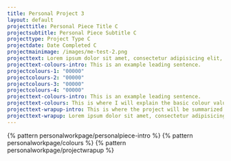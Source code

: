 ```yaml
---
title: Personal Project 3
layout: default
projecttitle: Personal Piece Title C
projectsubtitle: Personal Piece Subtitle C
projecttype: Project Type C
projectdate: Date Completed C
projectmainimage: /images/me-test-2.png
projecttext: Lorem ipsum dolor sit amet, consectetur adipisicing elit, sed do eiusmod tempor incididunt ut labore et dolore magna aliqua. Ut enim ad minim veniam, quis nostrud exercitation ullamco laboris nisi ut aliquip ex ea commodo consequat. Duis aute irure dolor in reprehenderit in voluptate velit esse cillum dolore eu fugiat nulla pariatur. Excepteur sint occaecat cupidatat non proident, sunt in culpa qui officia deserunt mollit anim id est laborum. <br><br> Lorem ipsum dolor sit amet, consectetur adipisicing elit, sed do eiusmod tempor incididunt ut labore et dolore magna aliqua. Ut enim ad minim veniam, quis nostrud exercitation ullamco laboris nisi ut aliquip ex ea commodo consequat. Duis aute irure dolor in reprehenderit in voluptate velit esse cillum dolore eu fugiat nulla pariatur. Excepteur sint occaecat cupidatat non proident, sunt in culpa qui officia deserunt mollit anim id est laborum.
projecttext-colours-intro: This is an example leading sentence.
projectcolours-1: "00000"
projectcolours-2: "00000"
projectcolours-3: "00000"
projectcolours-4: "00000"
projecttext-colours-intro: This is an example leading sentence.
projecttext-colours: This is where I will explain the basic colour values and the some of the reasoning that was used in order to decide on the suggested colour palette.<br><br>If I continue to explain the reasoning of a new colour selection in further detail, it will be included here.
projecttext-wrapup-intro: This is where the project will be summarized in a few short sentences, highlighting the needs met throughout the course of the experience.
projecttext-wrapup: Lorem ipsum dolor sit amet, consectetur adipisicing elit, sed do eiusmod tempor incididunt ut labore et dolore magna aliqua. Ut enim ad minim veniam, quis nostrud exercitation ullamco laboris nisi ut aliquip ex ea commodo consequat. Duis aute irure dolor in reprehenderit in voluptate velit esse cillum dolore eu fugiat nulla pariatur. Excepteur sint occaecat cupidatat non proident, sunt in culpa qui officia deserunt mollit anim id est laborum. <br><br> Lorem ipsum dolor sit amet, consectetur adipisicing elit, sed do eiusmod tempor incididunt ut labore et dolore magna aliqua. Ut enim ad minim veniam, quis nostrud exercitation ullamco laboris nisi ut aliquip ex ea commodo consequat. Duis aute irure dolor in reprehenderit in voluptate velit esse cillum dolore eu fugiat nulla pariatur. Excepteur sint occaecat cupidatat non proident, sunt in culpa qui officia deserunt mollit anim id est laborum.
---
```


{% pattern personalworkpage/personalpiece-intro %}
{% pattern personalworkpage/colours %}
{% pattern personalworkpage/projectwrapup %}
